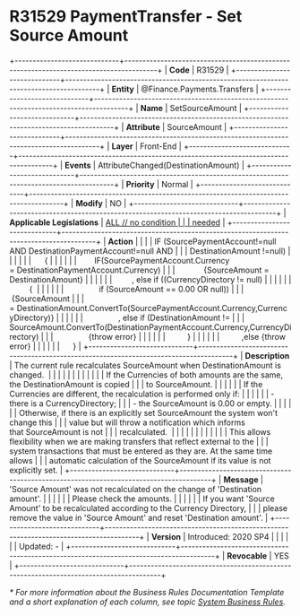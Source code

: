 ﻿---
erp.type: front-end-business-rule
erp.entity: Finance.Payments.Transfers
---

# R31529 PaymentTransfer - Set Source Amount
+-----------------------------+---------------------------------------------------------------------------------------+
| **Code**                    | R31529                                                                                |
+-----------------------------+---------------------------------------------------------------------------------------+
| **Entity**                  | @Finance.Payments.Transfers                                                                       |
+-----------------------------+---------------------------------------------------------------------------------------+
| **Name**                    | SetSourceAmount                                                                       |
+-----------------------------+---------------------------------------------------------------------------------------+
| **Attribute**               | SourceAmount                                                                          |
+-----------------------------+---------------------------------------------------------------------------------------+
| **Layer**                   | Front-End                                                                             |
+-----------------------------+---------------------------------------------------------------------------------------+
| **Events**                  | AttributeChanged(DestinationAmount)                                                   |
+-----------------------------+---------------------------------------------------------------------------------------+
| **Priority**                | Normal                                                                                |
+-----------------------------+---------------------------------------------------------------------------------------+
| **Modify**                  | NO                                                                                    |
+-----------------------------+---------------------------------------------------------------------------------------+
| **Applicable Legislations** | [ALL // no condition                                                                  |
|                             | needed](https://confluence.erp.net/display/techdoc/Country+Specific+Functionality)    |
+-----------------------------+---------------------------------------------------------------------------------------+
| **Action**                  |                                                                                       |
|                             | IF (SourcePaymentAccount!=null AND DestinationPaymentAccount!=null AND                |
|                             | DestinationAmount !=null)                                                             |
|                             |                                                                                       |
|                             |      {                                                                                |
|                             |                                                                                       |
|                             |        IF(SourcePaymentAccount.Currency = DestinationPaymentAccount.Currency)         |
|                             |             {SourceAmount = DestinationAmount}                                        |
|                             |                                                                                       |
|                             |         , else if ((CurrencyDirectory != null)                                        |
|                             |                                                                                       |
|                             |          {                                                                            |
|                             |                                                                                       |
|                             |                if (SourceAmount == 0.00 OR null))                                     |
|                             |                {SourceAmount                                                          |
|                             | = DestinationAmount.ConvertTo(SourcePaymentAccount.Currency,CurrencyDirectory)}       |
|                             |                                                                                       |
|                             |                , else if (DestinationAmount !=                                        |
|                             | SourceAmount.ConvertTo(DestinationPaymentAccount.Currency,CurrencyDirectory)          |
|                             |                {throw error}                                                          |
|                             |                                                                                       |
|                             |          }                                                                            |
|                             |                                                                                       |
|                             |          ,else {throw error}                                                          |
|                             |                                                                                       |
|                             |      }                                                                                |
+-----------------------------+---------------------------------------------------------------------------------------+
| **Description**             | The current rule recalculates SourceAmount when DestinationAmount is changed.         |
|                             |                                                                                       |
|                             |                                                                                       |
|                             |                                                                                       |
|                             | If the Currencies of both amounts are the same, the DestinationAmount is copied       |
|                             | to SourceAmount.                                                                      |
|                             |                                                                                       |
|                             | If the Currencies are different, the recalculation is performed only if:              |
|                             |                                                                                       |
|                             | -   there is a CurrencyDirectory;                                                     |
|                             | -   the SourceAmount is 0.00 or empty.                                                |
|                             |                                                                                       |
|                             | Otherwise, if there is an explicitly set SourceAmount the system won\'t change this   |
|                             | value but will throw a notification which informs that SourceAmount is not            |
|                             | recalculated.                                                                         |
|                             |                                                                                       |
|                             |                                                                                       |
|                             |                                                                                       |
|                             | This allows flexibility when we are making transfers that reflect external to the     |
|                             | system transactions that must be entered as they are. Аt the same time allows         |
|                             | automatic calculation of the SourceAmount if its value is not explicitly set.         |
+-----------------------------+---------------------------------------------------------------------------------------+
| **Message**                 | \'Source Amount\' was not recalculated on the change of \'Destination amount\'.       |
|                             |                                                                                       |
|                             | Please check the amounts.                                                             |
|                             |                                                                                       |
|                             | If you want \'Source Amount\' to be recalculated according to the Currency Directory, |
|                             | please remove the value in \'Source Amount\' and reset \'Destination amount\'.        |
+-----------------------------+---------------------------------------------------------------------------------------+
| **Version**                 | Introduced: 2020 SP4                                                                  |
|                             |                                                                                       |
|                             | Updated: -                                                                            |
+-----------------------------+---------------------------------------------------------------------------------------+
| **Revocable**               | YES                                                                                   |
+-----------------------------+---------------------------------------------------------------------------------------+

*\* For more information about the Business Rules Documentation Template and a short explanation of each column, see
topic [System Business Rules](../templates/template-description-system-business-rules.md).*

  

  
